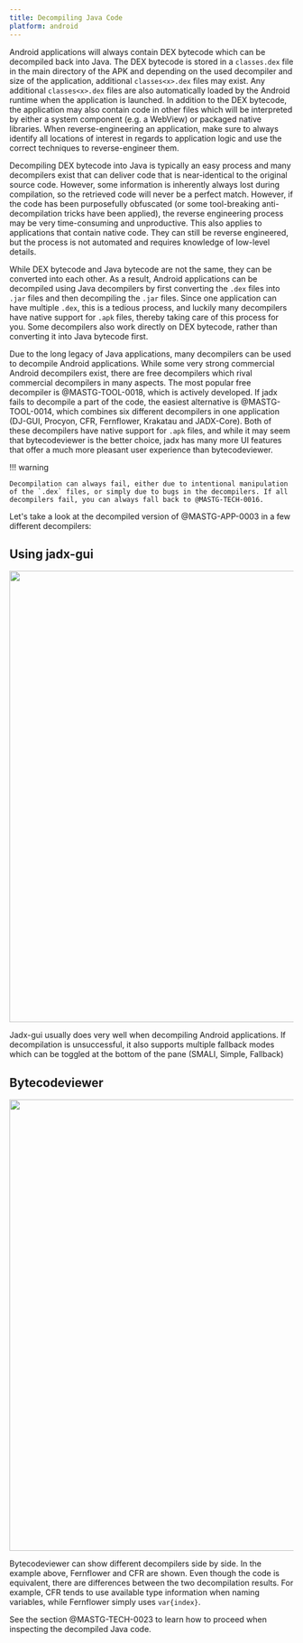 ```yaml
---
title: Decompiling Java Code
platform: android
---
```


Android applications will always contain DEX bytecode which can be decompiled back into Java. The DEX bytecode is stored in a `classes.dex` file in the main directory of the APK and depending on the used decompiler and size of the application, additional `classes<x>.dex` files may exist. Any additional `classes<x>.dex` files are also automatically loaded by the Android runtime when the application is launched. In addition to the DEX bytecode, the application may also contain code in other files which will be interpreted by either a system component (e.g. a WebView) or packaged native libraries. When reverse-engineering an application, make sure to always identify all locations of interest in regards to application logic and use the correct techniques to reverse-engineer them.

Decompiling DEX bytecode into Java is typically an easy process and many decompilers exist that can deliver code that is near-identical to the original source code. However, some information is inherently always lost during compilation, so the retrieved code will never be a perfect match. However, if the code has been purposefully obfuscated (or some tool-breaking anti-decompilation tricks have been applied), the reverse engineering process may be very time-consuming and unproductive. This also applies to applications that contain native code. They can still be reverse engineered, but the process is not automated and requires knowledge of low-level details.

While DEX bytecode and Java bytecode are not the same, they can be converted into each other. As a result, Android applications can be decompiled using Java decompilers by first converting the `.dex` files into `.jar` files and then decompiling the `.jar` files. Since one application can have multiple `.dex`, this is a tedious process, and luckily many decompilers have native support for `.apk` files, thereby taking care of this process for you. Some decompilers also work directly on DEX bytecode, rather than converting it into Java bytecode first.

Due to the long legacy of Java applications, many decompilers can be used to decompile Android applications. While some very strong commercial Android decompilers exist, there are free decompilers which rival commercial decompilers in many aspects. The most popular free decompiler is @MASTG-TOOL-0018, which is actively developed. If jadx fails to decompile a part of the code, the easiest alternative is @MASTG-TOOL-0014, which combines six different decompilers in one application (DJ-GUI, Procyon, CFR, Fernflower, Krakatau and JADX-Core). Both of these decompilers have native support for `.apk` files, and while it may seem that bytecodeviewer is the better choice, jadx has many more UI features that offer a much more pleasant user experience than bytecodeviewer.

!!! warning

    Decompilation can always fail, either due to intentional manipulation of the `.dex` files, or simply due to bugs in the decompilers. If all decompilers fail, you can always fall back to @MASTG-TECH-0016.

Let's take a look at the decompiled version of @MASTG-APP-0003 in a few different decompilers:

## Using jadx-gui

<img src="Images/Techniques/0017-jadxgui.png" width="800px" />

Jadx-gui usually does very well when decompiling Android applications. If decompilation is unsuccessful, it also supports multiple fallback modes which can be toggled at the bottom of the pane (SMALI, Simple, Fallback)

## Bytecodeviewer

<img src="Images/Techniques/0017-bytecodeviewer.png" width="800px" />

Bytecodeviewer can show different decompilers side by side. In the example above, Fernflower and CFR are shown. Even though the code is equivalent, there are differences between the two decompilation results. For example, CFR tends to use available type information when naming variables, while Fernflower simply uses `var{index}`.

See the section @MASTG-TECH-0023 to learn how to proceed when inspecting the decompiled Java code.

